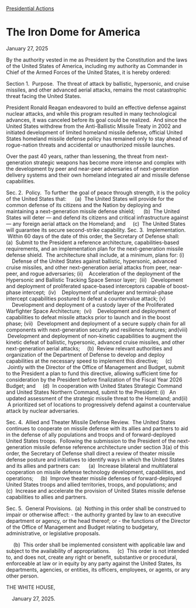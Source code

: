 [Presidential Actions](https://www.whitehouse.gov/presidential-actions/)

# 					The Iron Dome for America				

January 27, 2025

By the authority vested in me as President by the Constitution and the laws of the United States of America, including my authority as Commander in Chief of the Armed Forces of the United States, it is hereby ordered:

Section 1.  Purpose.  The threat of attack by ballistic, hypersonic, and cruise missiles, and other advanced aerial attacks, remains the most catastrophic threat facing the United States.

President Ronald Reagan endeavored to build an effective defense against nuclear attacks, and while this program resulted in many technological advances, it was canceled before its goal could be realized.  And since the United States withdrew from the Anti-Ballistic Missile Treaty in 2002 and initiated development of limited homeland missile defense, official United States homeland missile defense policy has remained only to stay ahead of rogue-nation threats and accidental or unauthorized missile launches.

Over the past 40 years, rather than lessening, the threat from next-generation strategic weapons has become more intense and complex with the development by peer and near-peer adversaries of next-generation delivery systems and their own homeland integrated air and missile defense capabilities.

Sec. 2.  Policy.  To further the goal of peace through strength, it is the policy of the United States that:      (a)  The United States will provide for the common defense of its citizens and the Nation by deploying and maintaining a next-generation missile defense shield;      (b)  The United States will deter — and defend its citizens and critical infrastructure against — any foreign aerial attack on the Homeland; and     (c)  The United States will guarantee its secure second-strike capability. Sec. 3.  Implementation.  Within 60 days of the date of this order, the Secretary of Defense shall:      (a)  Submit to the President a reference architecture, capabilities-based requirements, and an implementation plan for the next-generation missile defense shield.  The architecture shall include, at a minimum, plans for: (i)     Defense of the United States against ballistic, hypersonic, advanced cruise missiles, and other next-generation aerial attacks from peer, near-peer, and rogue adversaries; (ii)    Acceleration of the deployment of the Hypersonic and Ballistic Tracking Space Sensor layer;  (iii)   Development and deployment of proliferated space-based interceptors capable of boost-phase intercept;  (iv)    Deployment of underlayer and terminal-phase intercept capabilities postured to defeat a countervalue attack; (v)     Development and deployment of a custody layer of the Proliferated Warfighter Space Architecture;  (vi)    Development and deployment of capabilities to defeat missile attacks prior to launch and in the boost phase; (vii)   Development and deployment of a secure supply chain for all components with next-generation security and resilience features; and(viii)  Development and deployment of non-kinetic capabilities to augment the kinetic defeat of ballistic, hypersonic, advanced cruise missiles, and other next-generation aerial attacks;     (b)  Review relevant authorities and organization of the Department of Defense to develop and deploy capabilities at the necessary speed to implement this directive;     (c)  Jointly with the Director of the Office of Management and Budget, submit to the President a plan to fund this directive, allowing sufficient time for consideration by the President before finalization of the Fiscal Year 2026 Budget; and     (d)  In cooperation with United States Strategic Command and United States Northern Command, submit to the President: (i)   An updated assessment of the strategic missile threat to the Homeland; and(ii)  A prioritized set of locations to progressively defend against a countervalue attack by nuclear adversaries. 

Sec. 4.  Allied and Theater Missile Defense Review.  The United States continues to cooperate on missile defense with its allies and partners to aid in the defense of ally populations and troops and of forward-deployed United States troops.  Following the submission to the President of the next-generation missile defense reference architecture under section 3(a) of this order, the Secretary of Defense shall direct a review of theater missile defense posture and initiatives to identify ways in which the United States and its allies and partners can:      (a)  Increase bilateral and multilateral cooperation on missile defense technology development, capabilities, and operations;     (b)  Improve theater missile defenses of forward-deployed United States troops and allied territories, troops, and populations; and     (c)  Increase and accelerate the provision of United States missile defense capabilities to allies and partners.

Sec. 5.  General Provisions.  (a)  Nothing in this order shall be construed to impair or otherwise affect:
    - the authority granted by law to an executive department or agency, or the head thereof; or
    - the functions of the Director of the Office of Management and Budget relating to budgetary, administrative, or legislative proposals.

     (b)  This order shall be implemented consistent with applicable law and subject to the availability of appropriations.     (c)  This order is not intended to, and does not, create any right or benefit, substantive or procedural, enforceable at law or in equity by any party against the United States, its departments, agencies, or entities, its officers, employees, or agents, or any other person.

THE WHITE HOUSE,

    January 27, 2025.
